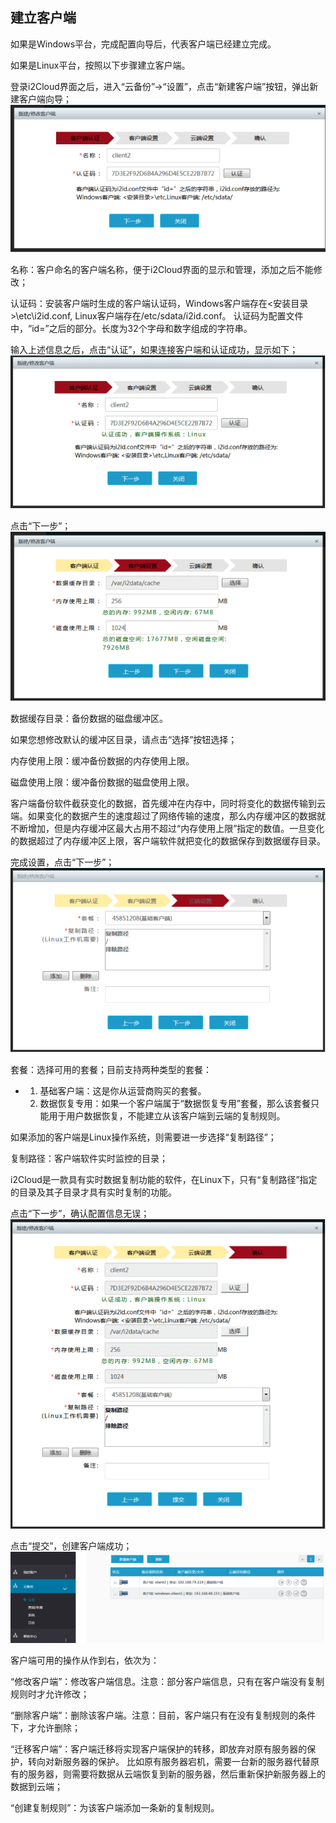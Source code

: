 ## 建立客户端

如果是Windows平台，完成配置向导后，代表客户端已经建立完成。

如果是Linux平台，按照以下步骤建立客户端。

登录i2Cloud界面之后，进入“云备份”-&gt;“设置”，点击“新建客户端”按钮，弹出新建客户端向导；
![](/assets/V6.04810.png)


名称：客户命名的客户端名称，便于i2Cloud界面的显示和管理，添加之后不能修改；

认证码：安装客户端时生成的客户端认证码，Windows客户端存在&lt;安装目录&gt;\etc\i2id.conf, Linux客户端存在/etc/sdata/i2id.conf。 认证码为配置文件中，“id=”之后的部分。长度为32个字母和数字组成的字符串。

输入上述信息之后，点击“认证”，如果连接客户端和认证成功，显示如下；
![](/assets/V6.05015.png)


点击“下一步”；
![](/assets/V6.05026.png)


数据缓存目录：备份数据的磁盘缓冲区。

如果您想修改默认的缓冲区目录，请点击“选择”按钮选择；

内存使用上限：缓冲备份数据的内存使用上限。

磁盘使用上限：缓冲备份数据的磁盘使用上限。

客户端备份软件截获变化的数据，首先缓冲在内存中，同时将变化的数据传输到云端。如果变化的数据产生的速度超过了网络传输的速度，那么内存缓冲区的数据就不断增加，但是内存缓冲区最大占用不超过“内存使用上限”指定的数值。一旦变化的数据超过了内存缓冲区上限，客户端软件就把变化的数据保存到数据缓存目录。

完成设置，点击“下一步”；
![](/assets/V6.05280.png)


套餐：选择可用的套餐；目前支持两种类型的套餐：

*   1.  基础客户端：这是你从运营商购买的套餐。
    2.  数据恢复专用：如果一个客户端属于“数据恢复专用”套餐，那么该套餐只能用于用户数据恢复，不能建立从该客户端到云端的复制规则。

如果添加的客户端是Linux操作系统，则需要进一步选择“复制路径”；

复制路径：客户端软件实时监控的目录；

i2Cloud是一款具有实时数据复制功能的软件，在Linux下，只有“复制路径”指定的目录及其子目录才具有实时复制的功能。

点击“下一步”，确认配置信息无误；
![](/assets/V6.05527.png)


点击“提交”，创建客户端成功；
![](/assets/V6.05545.png)


客户端可用的操作从作到右，依次为：

“修改客户端”：修改客户端信息。注意：部分客户端信息，只有在客户端没有复制规则时才允许修改；

“删除客户端”：删除该客户端。注意：目前，客户端只有在没有复制规则的条件下，才允许删除；

“迁移客户端”：客户端迁移将实现客户端保护的转移，即放弃对原有服务器的保护，转向对新服务器的保护。 比如原有服务器宕机，需要一台新的服务器代替原有的服务器，则需要将数据从云端恢复到新的服务器，然后重新保护新服务器上的数据到云端；

“创建复制规则”：为该客户端添加一条新的复制规则。